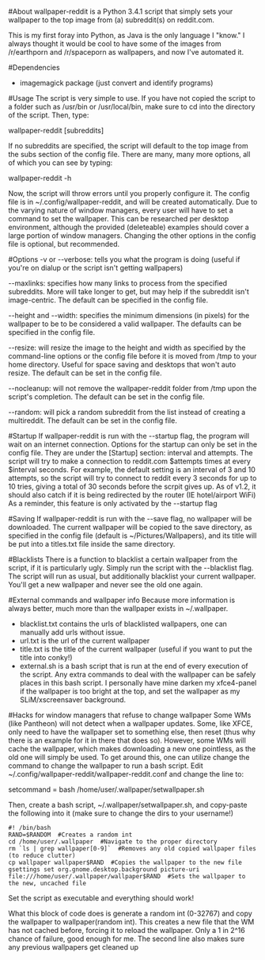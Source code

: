 #About
wallpaper-reddit is a Python 3.4.1 script that simply sets your wallpaper to the top image from (a) subreddit(s) on reddit.com.

This is my first foray into Python, as Java is the only language I "know."  I always thought it would be cool to have some of the images from /r/earthporn and /r/spaceporn as wallpapers, and now I've automated it.

#Dependencies
- imagemagick package (just convert and identify programs)

#Usage
The script is very simple to use.  If you have not copied the script to a folder such as /usr/bin or /usr/local/bin, make sure to cd into the directory of the script.  Then, type:

  wallpaper-reddit [subreddits]
  
If no subreddits are specified, the script will default to the top image from the subs section of the config file.  There are many, many more options, all of which you can see by typing:

  wallpaper-reddit -h
  
Now, the script will throw errors until you properly configure it.  The config file is in ~/.config/wallpaper-reddit, and will be created automatically.  Due to the varying nature of window managers, every user will have to set a command to set the wallpaper.  This can be researched per desktop environment, although the provided (deleteable) examples should cover a large portion of window managers.  Changing the other options in the config file is optional, but recommended.

#Options
-v or --verbose:  tells you what the program is doing (useful if you're on dialup or the script isn't getting wallpapers)

--maxlinks:  specifies how many links to process from the specified subreddits.  More will take longer to get, but may help if the subreddit isn't image-centric.  The default can be specified in the config file.

--height and --width:  specifies the minimum dimensions (in pixels) for the wallpaper to be to be considered a valid wallpaper.  The defaults can be specified in the config file.

--resize:  will resize the image to the height and width as specified by the command-line options or the config file before it is moved from /tmp to your home directory.  Useful for space saving and desktops that won't auto resize.  The default can be set in the config file.

--nocleanup:  will not remove the wallpaper-reddit folder from /tmp upon the script's completion.  The default can be set in the config file.

--random: will pick a random subreddit from the list instead of creating a multireddit.  The default can be set in the config file.

#Startup
If wallpaper-reddit is run with the --startup flag, the program will wait on an internet connection.  Options for the startup can only be set in the config file.  They are under the [Startup] section: interval and attempts.  The script will try to make a connection to reddit.com $attempts times at every $interval seconds.  For example, the default setting is an interval of 3 and 10 attempts, so the script will try to connect to reddit every 3 seconds for up to 10 tries, giving a total of 30 seconds before the scrpit gives up.  As of v1.2, it should also catch if it is being redirected by the router (IE hotel/airport WiFi) As a reminder, this feature is only activated by the --startup flag

#Saving
If wallpaper-reddit is run with the --save flag, no wallpaper will be downloaded.  The current wallpaper will be copied to the save directory, as specified in the config file (default is ~/Pictures/Wallpapers), and its title will be put into a titles.txt file inside the same directory.

#Blacklists
There is a function to blacklist a certain wallpaper from the script, if it is particularly ugly.  Simply run the script with the --blacklist flag.  The script will run as usual, but additionally blacklist your current wallpaper.  You'll get a new wallpaper and never see the old one again.

#External commands and wallpaper info
Because more information is always better, much more than the wallpaper exists in ~/.wallpaper.
- blacklist.txt contains the urls of blacklisted wallpapers, one can manually add urls without issue.
- url.txt is the url of the current wallpaper
- title.txt is the title of the current wallpaper (useful if you want to put the title into conky!)
- external.sh is a bash script that is run at the end of every execution of the script.  Any extra commands to deal with the wallpaper can be safely places in this bash script.  I personally have mine darken my xfce4-panel if the wallpaper is too bright at the top, and set the wallpaper as my SLiM/xscreensaver background.

#Hacks for window managers that refuse to change wallpaper
Some WMs (like Pantheon) will not detect when a wallpaper updates.  Some, like XFCE, only need to have the wallpaper set to something else, then reset (thus why there is an example for it in there that does so).  However, some WMs will cache the wallpaper, which makes downloading a new one pointless, as the old one will simply be used.  To get around this, one can utilize change the command to change the wallpaper to run a bash script.  Edit ~/.config/wallpaper-reddit/wallpaper-reddit.conf and change the line to:

  setcommand = bash /home/user/.wallpaper/setwallpaper.sh
  
Then, create a bash script, ~/.wallpaper/setwallpaper.sh, and copy-paste the following into it (make sure to change the dirs to your username!)

    #! /bin/bash
    RAND=$RANDOM  #Creates a random int
    cd /home/user/.wallpaper  #Navigate to the proper directory
    rm `ls | grep wallpaper[0-9]`  #Removes any old copied wallpaper files (to reduce clutter)
    cp wallpaper wallpaper$RAND  #Copies the wallpaper to the new file
    gsettings set org.gnome.desktop.background picture-uri file:///home/user/.wallpaper/wallpaper$RAND  #Sets the wallpaper to the new, uncached file
  
Set the script as executable and everything should work!

What this block of code does is generate a random int (0-32767) and copy the wallpaper to wallpaper(random int).  This creates a new file that the WM has not cached before, forcing it to reload the wallpaper.  Only a 1 in 2^16 chance of failure, good enough for me.  The second line also makes sure any previous wallpapers get cleaned up
